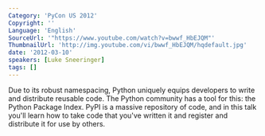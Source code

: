 ```yaml
---
Category: 'PyCon US 2012'
Copyright: ''
Language: 'English'
SourceUrl: '"https://www.youtube.com/watch?v=bwwf_HbEJQM"'
ThumbnailUrl: 'http://img.youtube.com/vi/bwwf_HbEJQM/hqdefault.jpg'
date: '2012-03-10'
speakers: [Luke Sneeringer]
tags: []
---
```

Due to its robust namespacing, Python uniquely equips developers to write and
distribute reusable code. The Python community has a tool for this: the Python
Package Index. PyPI is a massive repository of code, and in this talk you'll
learn how to take code that you've written it and register and distribute it
for use by others.


